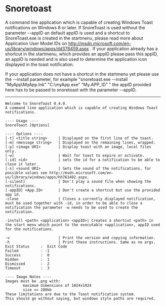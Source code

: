 Snoretoast
==========

A command line application which is capable of creating Windows Toast notifications on Windows 8 or later.
If SnoreToast is used without the parameter --appID an default appID is used and a shortcut to SnoreToast.exe is created in the startmenu, please read more about Application User Model IDs on http://msdn.microsoft.com/en-us/library/windows/apps/dd378459.aspx .
If your application already has a shortcut in the startmenu, which provides an appID please pass this appID, an appID is needed and is also used to determine the application icon displayed in the toast notification.

If your application does not have a shortcut in the startmenu yet please use the --install parameter, for example "snoretoast.exe --install "MyApp\MyApp.lnk" "C:\myApp.exe" "My.APP_ID" " the appID provided here has to be passed to snoretoast with the parameter --appID.


----------------------------------------------------------
	
	Welcome to SnoreToast 0.4.0.
	A command line application which is capable of creating Windows Toast notifications.
	
	---- Usage ----
	SnoreToast [Options]
	
	---- Options ----
	[-t] <title string>     | Displayed on the first line of the toast.
	[-m] <message string>   | Displayed on the remaining lines, wrapped.
	[-p] <image URI>        | Display toast with an image, local files only.
	[-w]                    | Wait for toast to expire or activate.
	[-id] <id>              | sets the id for a notification to be able to close it later.
	[-s] <sound URI>        | Sets the sound of the notifications, for possible values see http://msdn.microsoft.com/en-us/library/windows/apps/hh761492.aspx.
	[-silent]               | Don't play a sound file when showing the notifications.
	[-appID] <App.ID>       | Don't create a shortcut but use the provided app id.
	-close                  | Closes a currently displayed notification, must be used together with -id, in order to be able to close a notification the parameter -w needs to be used to create the notification.
	
	-install <path> <application> <appID>| Creates a shortcut <path> in the start menu which point to the executable <application>, appID used for the notifications.
	
	-v                      | Print the version and copying information.
	-h                      | Print these instructions. Same as no args.
	Exit Status     :  Exit Code
	Failed          : -1
	Success         :  0
	Hidden          :  1
	Dismissed       :  2
	Timeout         :  3
	
	---- Image Notes ----
	Images must be .png with:
	        maximum dimensions of 1024x1024
	        size <= 200kb
	These limitations are due to the Toast notification system.
	This should go without saying, but windows style paths are required.
